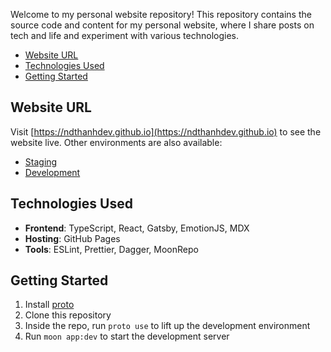 Welcome to my personal website repository! This repository contains the source code and content for my personal website, where I share posts on tech and life and experiment with various technologies.

- [Website URL](#website-url)
- [Technologies Used](#technologies-used)
- [Getting Started](#getting-started)

## Website URL

Visit [https://ndthanhdev.github.io](https://ndthanhdev.github.io) to see the website live. Other environments are also available:

- [Staging](https://stg-n8v.github.io/)
- [Development](https://dev-n8v.github.io/)

## Technologies Used

- **Frontend**: TypeScript, React, Gatsby, EmotionJS, MDX
- **Hosting**: GitHub Pages
- **Tools**: ESLint, Prettier, Dagger, MoonRepo

## Getting Started

1. Install [proto](https://moonrepo.dev/docs/proto/install)
2. Clone this repository
3. Inside the repo, run `proto use` to lift up the development environment
4. Run `moon app:dev` to start the development server

